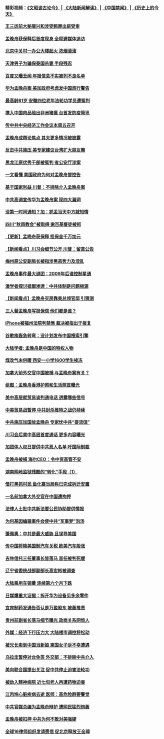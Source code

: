 #### 精彩视频：[《文昭谈古论今》](https://github.com/gfw-breaker/wenzhao/blob/master/README.md?t=12121531) | [《大陆新闻解读》](https://github.com/gfw-breaker/ntdtv-comedy/blob/master/README.md?t=12121531) | [《中国禁闻》](https://github.com/gfw-breaker/ntdtv-news/blob/master/README.md?t=12121531) | [《历史上的今天》](https://github.com/gfw-breaker/today-in-history/blob/master/README.md?t=12121531) 


#### [王三运前大秘唐兴和涉受贿罪出庭受审](../pages/nsc413/n10905996.md?t=12121531) 

#### [孟晚舟获保释后首度现身 全程避媒体追访](../pages/nsc413/n10906179.md?t=12121531) 

#### [北京中关村一办公大楼起火 浓烟滚滚](../pages/nsc413/n10905577.md?t=12121531) 

#### [天津男子为骗保泰国杀妻 手段残忍](../pages/nsc413/n10905523.md?t=12121531) 

#### [百度又曝丑闻 年报信息不实被列不良名单](../pages/nsc413/n10905376.md?t=12121531) 

#### [华为孟晚舟案 美加政府考虑发中国旅行警告](../pages/nsc413/n10905019.md?t=12121531) 

#### [最高龄81岁 安徽四位老年法轮功学员遭冤判](../pages/nsc413/n10904209.md?t=12121531) 

#### [携入中国肉品验出非洲猪瘟 台首发防疫简讯](../pages/nsc413/n10905342.md?t=12121531) 

#### [传中共中央经济工作会议本周五召开](../pages/nsc413/n10905150.md?t=12121531) 

#### [孟晚舟成舆论焦点 其夫更多情况被披露](../pages/nsc413/n10905145.md?t=12121531) 

#### [反击中共施压 美专家建议台湾扩大朋友圈](../pages/nsc413/n10905061.md?t=12121531) 

#### [黑龙江原优秀干部被冤判 省公安厅涉案](../pages/nsc413/n10904581.md?t=12121531) 

#### [一文看懂 美国政府为何对孟晚舟提控告](../pages/nsc413/n10904250.md?t=12121531) 

#### [基于国家利益 川普：不排除介入孟晚舟案](../pages/nsc413/n10905006.md?t=12121531) 

#### [中共高调宣传华为孟晚舟案 现四大漏洞](../pages/nsc413/n10904788.md?t=12121531) 

#### [没第一时间通知？加：抓孟当天中方就知情](../pages/nsc413/n10904870.md?t=12121531) 

#### [四川“秋雨教会”被取缔 逾百基督徒被抓](../pages/nsc413/n10904594.md?t=12121531) 

#### [【更新】孟晚舟获保释 担保金千万加元](../pages/nsc413/n10904401.md?t=12121531) 

#### [【新闻看点】川习会细节公开 川普：留意公告](../pages/nsc413/n10904509.md?t=12121531) 

#### [梅州原公安副局长被指涉黑恶势力及淫乱](../pages/nsc413/n10904778.md?t=12121531) 

#### [孟晚舟事件最大谜团：2009年后谁控制星通](../pages/nsc413/n10904127.md?t=12121531) 

#### [澳学者探讨抵御渗透：中共体制是问题根源](../pages/nsc413/n10903532.md?t=12121531) 

#### [【新闻看点】孟晚舟买房靠美总领官邸 引猜测](../pages/nsc413/n10904128.md?t=12121531) 

#### [三人替孟晚舟写担保信 他们都是谁？](../pages/nsc413/n10904499.md?t=12121531) 

#### [iPhone被福州法院判禁售 裁决被指出于报复](../pages/nsc413/n10904556.md?t=12121531) 

#### [谷歌挨轰急转弯：没计划发布中国搜索引擎](../pages/nsc413/n10904443.md?t=12121531) 

#### [大陆学者: 孟晚舟是中国的特权人物](../pages/nsc413/n10904244.md?t=12121531) 

#### [煤改气未供暖 西安一小学1600学生挨冻](../pages/nsc413/n10904085.md?t=12121531) 

#### [加拿大前外交官中国被捕 与孟晚舟案有关？](../pages/nsc413/n10904151.md?t=12121531) 

#### [组图：孟晚舟香港护照和生活照首曝光](../pages/nsc413/n10904351.md?t=12121531) 

#### [美中高层就贸易谈判通电话 透露哪些信号](../pages/nsc413/n10904135.md?t=12121531) 

#### [中美贸易战暂停 中共封杀推特之战仍持续](../pages/nsc413/n10904201.md?t=12121531) 

#### [中共施压加国放孟晚舟 专家忧中共“耍流氓”](../pages/nsc413/n10904053.md?t=12121531) 

#### [川习会后美中高层首度通话 更多内容曝光](../pages/nsc413/n10904178.md?t=12121531) 

#### [加团体人权日提供中共恶人名单 吁国际制裁](../pages/nsc413/n10903833.md?t=12121531) 

#### [孟晚舟被捕 海尔CEO：令中资高管不安](../pages/nsc413/n10904182.md?t=12121531) 

#### [湖南网岭监狱残酷的“转化”手段（1）](../pages/nsc413/n10877504.md?t=12121531) 

#### [借打黑抓村民 鱼化寨当局称已完成拆迁安置](../pages/nsc413/n10903807.md?t=12121531) 

#### [一名前加拿大外交官在中国遭拘押](../pages/nsc413/n10904175.md?t=12121531) 

#### [法律人士批中共新法要公民协助提供情报](../pages/nsc413/n10903143.md?t=12121531) 

#### [为何基因编辑事件会使中共“军事梦”泡汤](../pages/nsc413/n10901955.md?t=12121531) 

#### [蓬佩奥：中共是最大威胁 且误导美国](../pages/nsc413/n10904047.md?t=12121531) 

#### [传中国将降美国制汽车关税 欧美汽车股涨](../pages/nsc413/n10904018.md?t=12121531) 

#### [吉林信托三任董事长皆落马 首任被判死缓](../pages/nsc413/n10903456.md?t=12121531) 

#### [辽宁省委统战部副部长高宏彬被调查](../pages/nsc413/n10903332.md?t=12121531) 

#### [大陆乘用车销量 连续第六个月下跌](../pages/nsc413/n10903647.md?t=12121531) 


#### [日媒爆重大证据：拆开华为设备见多余零件](../pages/nsc413/n10903419.md?t=12121531) 

#### [宜宾制药发通告否认是万盈股东 被轰推责](../pages/nsc413/n10903453.md?t=12121531) 

#### [贵州前副省长落马细节曝光 政商关系网惊人](../pages/nsc413/n10903568.md?t=12121531) 

#### [外媒：经济下行压力大 大陆楼市调控将松动](../pages/nsc413/n10903214.md?t=12121531) 

#### [被兄长卖到中国当新娘 柬国女子诉不幸遭遇](../pages/nsc413/n10903571.md?t=12121531) 

#### [乌拉圭暂停对台免签 外交部：不排除中共介入](../pages/nsc413/n10903287.md?t=12121531) 

#### [美向联合国提出关注 促中共停止迫害法轮功](../pages/nsc413/n10902768.md?t=12121531) 

#### [被劫入精神病院 近七旬老人再遭药物迫害](../pages/nsc413/n10895059.md?t=12121531) 

#### [江丙坤心脏疾病去逝 医师：高危险群要警觉](../pages/nsc413/n10903386.md?t=12121531) 

#### [中共官媒总编为孟晚舟辩护 遭网民猛烈炮轰](../pages/nsc413/n10903379.md?t=12121531) 

#### [孟晚舟被扣押 中共为何不敢对美强硬](../pages/nsc413/n10903117.md?t=12121531) 

#### [全球16律师组织发请愿信 促北京释放王全璋](../pages/nsc413/n10902934.md?t=12121531) 

